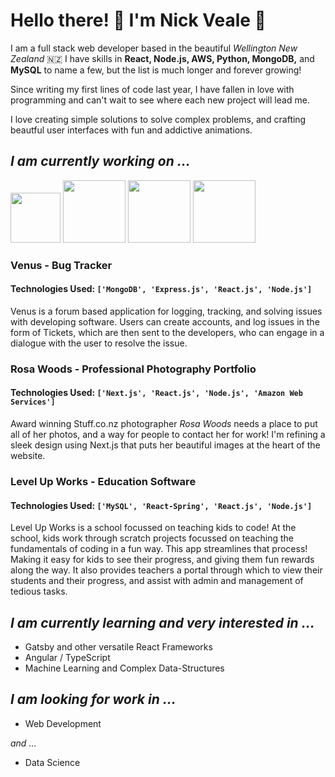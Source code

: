 
# Hello there! 👋 I'm Nick Veale 🤟

I am a full stack web developer based in the beautiful *Wellington New Zealand* 🇳🇿 I have skills in __React, Node.js, AWS, Python, MongoDB,__ and __MySQL__ to name a few, but the list is much longer and forever growing! 

Since writing my first lines of code last year, I have fallen in love with programming and can't wait to see where each new project will lead me.

I love creating simple solutions to solve complex problems, and crafting beautful user interfaces with fun and addictive animations.   

## *I am currently working on ...*

<img src="https://user-images.githubusercontent.com/72718892/111244066-14951480-8667-11eb-831a-03a1f10055e0.PNG" height="80px" />

<span>
<img src="https://user-images.githubusercontent.com/72718892/111243453-009ce300-8666-11eb-9139-cbafbe71c36f.PNG" height="100px"/>
<img src="https://user-images.githubusercontent.com/72718892/111243773-802ab200-8666-11eb-991e-5f2777a3206a.PNG" height="100px"/>
<img src="https://user-images.githubusercontent.com/72718892/111244000-e8799380-8666-11eb-9bb3-424676c72739.PNG" height="100px"/>
</span>

### Venus - Bug Tracker
#### Technologies Used: `['MongoDB', 'Express.js', 'React.js', 'Node.js']`

Venus is a forum based application for logging, tracking, and solving issues with developing software. Users can create accounts, and log issues in the form of Tickets, which are then sent to the developers, who can engage in a dialogue with the user to resolve the issue. 

### Rosa Woods - Professional Photography Portfolio
#### Technologies Used: `['Next.js', 'React.js', 'Node.js', 'Amazon Web Services']`

Award winning Stuff.co.nz photographer _Rosa Woods_ needs a place to put all of her photos, and a way for people to contact her for work! I'm refining a sleek design using Next.js that puts her beautiful images at the heart of the website. 

### Level Up Works - Education Software
#### Technologies Used: `['MySQL', 'React-Spring', 'React.js', 'Node.js']`

Level Up Works is a school focussed on teaching kids to code! At the school, kids work through scratch projects focussed on teaching the fundamentals of coding in a fun way. This app streamlines that process! Making it easy for kids to see their progress, and giving them fun rewards along the way. It also provides teachers a portal through which to view their students and their progress, and assist with admin and management of tedious tasks. 

## *I am currently learning and very interested in ...*

* Gatsby and other versatile React Frameworks
* Angular / TypeScript
* Machine Learning and Complex Data-Structures

## *I am looking for work in ...*

* Web Development

*and ...*

* Data Science
